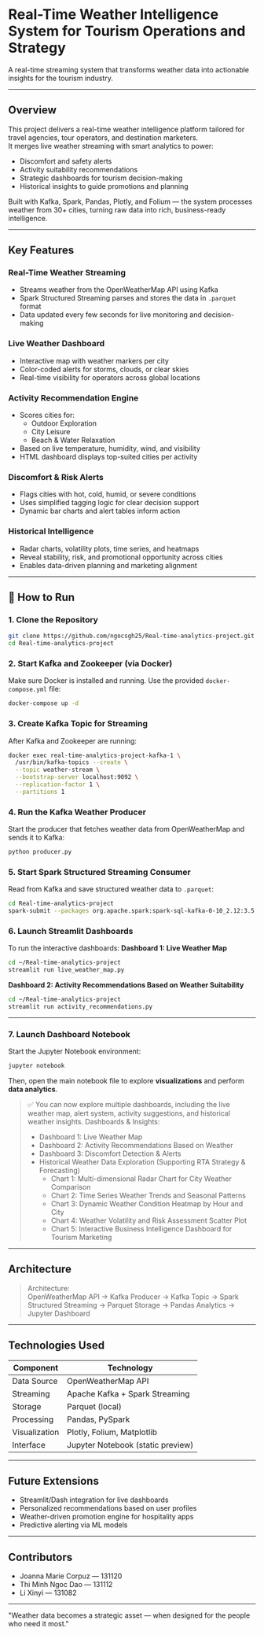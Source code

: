 # Real-Time Weather Intelligence System for Tourism Operations and Strategy

A real-time streaming system that transforms weather data into actionable insights for the tourism industry.

---

## Overview

This project delivers a real-time weather intelligence platform tailored for travel agencies, tour operators, and destination marketers.  
It merges live weather streaming with smart analytics to power:

- Discomfort and safety alerts  
- Activity suitability recommendations  
- Strategic dashboards for tourism decision-making  
- Historical insights to guide promotions and planning

Built with Kafka, Spark, Pandas, Plotly, and Folium — the system processes weather from 30+ cities, turning raw data into rich, business-ready intelligence.

---

## Key Features

### Real-Time Weather Streaming  
- Streams weather from the OpenWeatherMap API using Kafka  
- Spark Structured Streaming parses and stores the data in `.parquet` format  
- Data updated every few seconds for live monitoring and decision-making

### Live Weather Dashboard  
- Interactive map with weather markers per city  
- Color-coded alerts for storms, clouds, or clear skies  
- Real-time visibility for operators across global locations

### Activity Recommendation Engine  
- Scores cities for:
  - Outdoor Exploration  
  - City Leisure  
  - Beach & Water Relaxation  
- Based on live temperature, humidity, wind, and visibility  
- HTML dashboard displays top-suited cities per activity

### Discomfort & Risk Alerts  
- Flags cities with hot, cold, humid, or severe conditions  
- Uses simplified tagging logic for clear decision support  
- Dynamic bar charts and alert tables inform action

### Historical Intelligence  
- Radar charts, volatility plots, time series, and heatmaps  
- Reveal stability, risk, and promotional opportunity across cities  
- Enables data-driven planning and marketing alignment

---

## 🚀 How to Run

### 1. Clone the Repository
```bash
git clone https://github.com/ngocsgh25/Real-time-analytics-project.git
cd Real-time-analytics-project
```

### 2. Start Kafka and Zookeeper (via Docker)
Make sure Docker is installed and running. Use the provided `docker-compose.yml` file:
```bash
docker-compose up -d
```

### 3. Create Kafka Topic for Streaming
After Kafka and Zookeeper are running:
```bash
docker exec real-time-analytics-project-kafka-1 \
  /usr/bin/kafka-topics --create \
  --topic weather-stream \
  --bootstrap-server localhost:9092 \
  --replication-factor 1 \
  --partitions 1
```

### 4. Run the Kafka Weather Producer
Start the producer that fetches weather data from OpenWeatherMap and sends it to Kafka:
```bash
python producer.py
```

### 5. Start Spark Structured Streaming Consumer
Read from Kafka and save structured weather data to `.parquet`:
```bash
cd Real-time-analytics-project
spark-submit --packages org.apache.spark:spark-sql-kafka-0-10_2.12:3.5.0 consumer.py
```
### 6. Launch Streamlit Dashboards

To run the interactive dashboards:
**Dashboard 1: Live Weather Map**
```bash
cd ~/Real-time-analytics-project
streamlit run live_weather_map.py
```
**Dashboard 2: Activity Recommendations Based on Weather Suitability**
```bash
cd ~/Real-time-analytics-project
streamlit run activity_recommendations.py
```
---

### 7. Launch Dashboard Notebook

Start the Jupyter Notebook environment:
```bash
jupyter notebook
```

Then, open the main notebook file to explore **visualizations** and perform **data analytics**.
> ✅ You can now explore multiple dashboards, including the live weather map, alert system, activity suggestions, and historical weather insights.
> Dashboards & Insights:
> - Dashboard 1: Live Weather Map  
> - Dashboard 2: Activity Recommendations Based on Weather  
> - Dashboard 3: Discomfort Detection & Alerts  
> - Historical Weather Data Exploration (Supporting RTA Strategy & Forecasting)
>   - Chart 1: Multi-dimensional Radar Chart for City Weather Comparison
>   - Chart 2: Time Series Weather Trends and Seasonal Patterns
>   - Chart 3: Dynamic Weather Condition Heatmap by Hour and City
>   - Chart 4: Weather Volatility and Risk Assessment Scatter Plot
>   - Chart 5: Interactive Business Intelligence Dashboard for Tourism Marketing
---

## Architecture

> Architecture:  
> OpenWeatherMap API → Kafka Producer → Kafka Topic → Spark Structured Streaming → Parquet Storage → Pandas Analytics → Jupyter Dashboard

---

## Technologies Used

| Component         | Technology                    |
|------------------|-------------------------------|
| Data Source       | OpenWeatherMap API            |
| Streaming         | Apache Kafka + Spark Streaming|
| Storage           | Parquet (local)               |
| Processing        | Pandas, PySpark               |
| Visualization     | Plotly, Folium, Matplotlib    |
| Interface         | Jupyter Notebook (static preview) |

---

## Future Extensions

- Streamlit/Dash integration for live dashboards  
- Personalized recommendations based on user profiles  
- Weather-driven promotion engine for hospitality apps  
- Predictive alerting via ML models

---

## Contributors

- Joanna Marie Corpuz — 131120  
- Thi Minh Ngoc Dao — 131112  
- Li Xinyi — 131082  

---

"Weather data becomes a strategic asset — when designed for the people who need it most."
